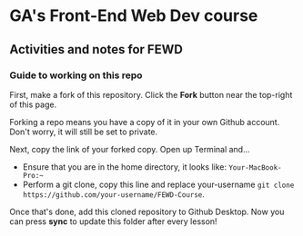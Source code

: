 # GA's Front-End Web Dev course
## Activities and notes for FEWD  

### Guide to working on this repo
First, make a fork of this repository.
Click the **Fork** button near the top-right of this page.  

Forking a repo means you have a copy of it in your own Github account. Don't worry, it will still be set to private.  

Next, copy the link of your forked copy. Open up Terminal and... 
- Ensure that you are in the home directory, it looks like: `Your-MacBook-Pro:~` 
- Perform a git clone, copy this line and replace your-username `git clone https://github.com/your-username/FEWD-Course`. 

Once that's done, add this cloned repository to Github Desktop. Now you can press **sync** to update this folder after every lesson!